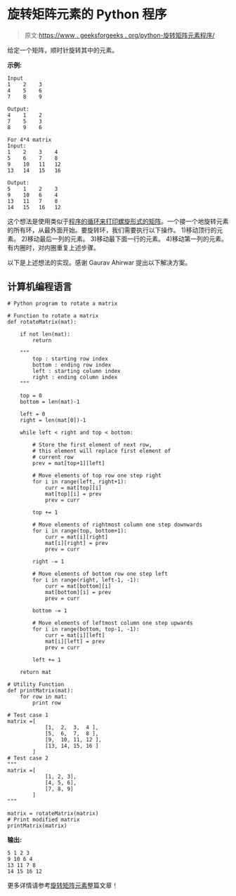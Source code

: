 # 旋转矩阵元素的 Python 程序

> 原文:[https://www . geeksforgeeks . org/python-旋转矩阵元素程序/](https://www.geeksforgeeks.org/python-program-to-rotate-matrix-elements/)

给定一个矩阵，顺时针旋转其中的元素。

**示例:**

```
Input
1    2    3
4    5    6
7    8    9

Output:
4    1    2
7    5    3
8    9    6

For 4*4 matrix
Input:
1    2    3    4    
5    6    7    8
9    10   11   12
13   14   15   16

Output:
5    1    2    3
9    10   6    4
13   11   7    8
14   15   16   12
```

这个想法是使用类似于[程序的循环来打印螺旋形式的矩阵](https://www.geeksforgeeks.org/print-a-given-matrix-in-spiral-form/)。一个接一个地旋转元素的所有环，从最外面开始。要旋转环，我们需要执行以下操作。
1)移动顶行的元素。
2)移动最后一列的元素。
3)移动最下面一行的元素。
4)移动第一列的元素。
有内圈时，对内圈重复上述步骤。

以下是上述想法的实现。感谢 Gaurav Ahirwar 提出以下解决方案。

## 计算机编程语言

```
# Python program to rotate a matrix

# Function to rotate a matrix
def rotateMatrix(mat):

    if not len(mat):
        return

    """
        top : starting row index
        bottom : ending row index
        left : starting column index
        right : ending column index
    """

    top = 0
    bottom = len(mat)-1

    left = 0
    right = len(mat[0])-1

    while left < right and top < bottom:

        # Store the first element of next row,
        # this element will replace first element of
        # current row
        prev = mat[top+1][left]

        # Move elements of top row one step right
        for i in range(left, right+1):
            curr = mat[top][i]
            mat[top][i] = prev
            prev = curr

        top += 1

        # Move elements of rightmost column one step downwards
        for i in range(top, bottom+1):
            curr = mat[i][right]
            mat[i][right] = prev
            prev = curr

        right -= 1

        # Move elements of bottom row one step left
        for i in range(right, left-1, -1):
            curr = mat[bottom][i]
            mat[bottom][i] = prev
            prev = curr

        bottom -= 1

        # Move elements of leftmost column one step upwards
        for i in range(bottom, top-1, -1):
            curr = mat[i][left]
            mat[i][left] = prev
            prev = curr

        left += 1

    return mat

# Utility Function
def printMatrix(mat):
    for row in mat:
        print row

# Test case 1
matrix =[ 
            [1,  2,  3,  4 ],
            [5,  6,  7,  8 ],
            [9,  10, 11, 12 ],
            [13, 14, 15, 16 ]  
        ]
# Test case 2
"""
matrix =[
            [1, 2, 3],
            [4, 5, 6],
            [7, 8, 9]
        ]
"""

matrix = rotateMatrix(matrix)
# Print modified matrix
printMatrix(matrix)
```

**输出:**

```
5 1 2 3
9 10 6 4
13 11 7 8
14 15 16 12
```

更多详情请参考[旋转矩阵元素](https://www.geeksforgeeks.org/rotate-matrix-elements/)整篇文章！